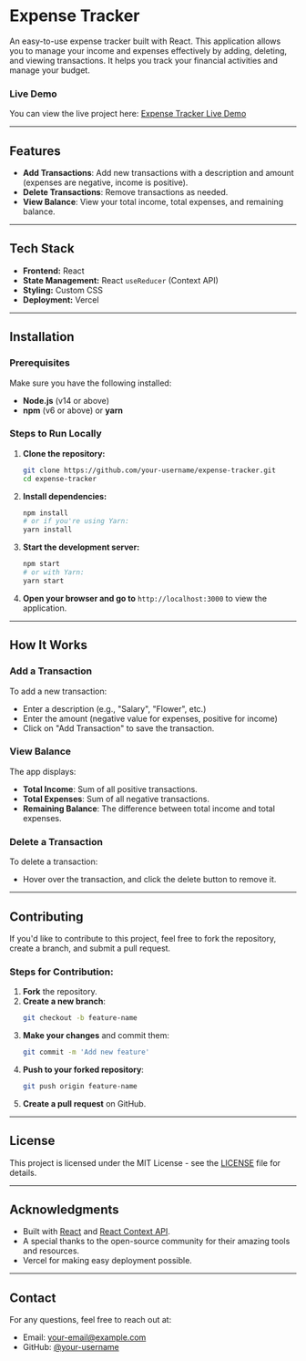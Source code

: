 # Expense Tracker

An easy-to-use expense tracker built with React. This application allows you to manage your income and expenses effectively by adding, deleting, and viewing transactions. It helps you track your financial activities and manage your budget.

### Live Demo
You can view the live project here: [Expense Tracker Live Demo](https://expense-tracker-lyart-delta.vercel.app/)

---

## Features

- **Add Transactions**: Add new transactions with a description and amount (expenses are negative, income is positive).
- **Delete Transactions**: Remove transactions as needed.
- **View Balance**: View your total income, total expenses, and remaining balance.

---

## Tech Stack

- **Frontend:** React
- **State Management:** React `useReducer` (Context API)
- **Styling:** Custom CSS
- **Deployment:** Vercel

---

## Installation

### Prerequisites
Make sure you have the following installed:
- **Node.js** (v14 or above)
- **npm** (v6 or above) or **yarn**

### Steps to Run Locally

1. **Clone the repository:**
   ```bash
   git clone https://github.com/your-username/expense-tracker.git
   cd expense-tracker
   ```

2. **Install dependencies:**
   ```bash
   npm install
   # or if you're using Yarn:
   yarn install
   ```

3. **Start the development server:**
   ```bash
   npm start
   # or with Yarn:
   yarn start
   ```

4. **Open your browser and go to** `http://localhost:3000` to view the application.

---

## How It Works

### Add a Transaction
To add a new transaction:
- Enter a description (e.g., "Salary", "Flower", etc.)
- Enter the amount (negative value for expenses, positive for income)
- Click on "Add Transaction" to save the transaction.

### View Balance
The app displays:
- **Total Income**: Sum of all positive transactions.
- **Total Expenses**: Sum of all negative transactions.
- **Remaining Balance**: The difference between total income and total expenses.

### Delete a Transaction
To delete a transaction:
- Hover over the transaction, and click the delete button to remove it.

---

## Contributing

If you'd like to contribute to this project, feel free to fork the repository, create a branch, and submit a pull request.

### Steps for Contribution:
1. **Fork** the repository.
2. **Create a new branch**:
   ```bash
   git checkout -b feature-name
   ```
3. **Make your changes** and commit them:
   ```bash
   git commit -m 'Add new feature'
   ```
4. **Push to your forked repository**:
   ```bash
   git push origin feature-name
   ```
5. **Create a pull request** on GitHub.

---

## License

This project is licensed under the MIT License - see the [LICENSE](LICENSE) file for details.

---

## Acknowledgments

- Built with [React](https://reactjs.org/) and [React Context API](https://reactjs.org/docs/context.html).
- A special thanks to the open-source community for their amazing tools and resources.
- Vercel for making easy deployment possible.

---

## Contact

For any questions, feel free to reach out at:
- Email: [your-email@example.com](mailto:your-email@example.com)
- GitHub: [@your-username](https://github.com/your-username)
```

